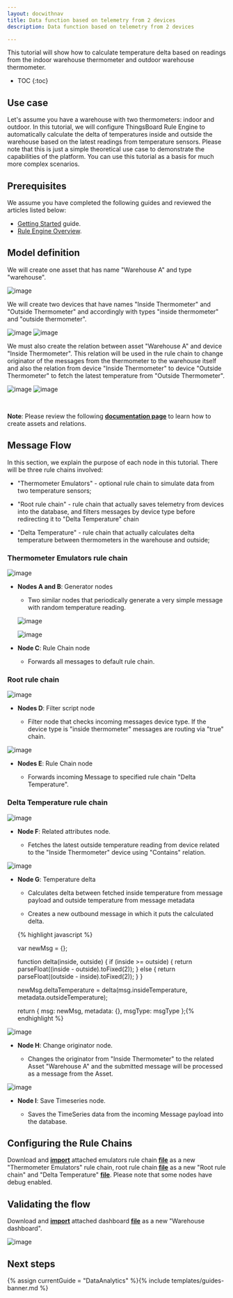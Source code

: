 ```yaml
---
layout: docwithnav
title: Data function based on telemetry from 2 devices
description: Data function based on telemetry from 2 devices

---
```


This tutorial will show how to calculate temperature delta based on readings from the indoor warehouse thermometer and outdoor warehouse thermometer. 

* TOC
{:toc}

## Use case

Let's assume you have a warehouse with two thermometers: indoor and outdoor. In this tutorial, we will configure ThingsBoard Rule Engine to automatically calculate the delta of temperatures inside and outside the warehouse based on the latest readings from temperature sensors.
Please note that this is just a simple theoretical use case to demonstrate the capabilities of the platform. You can use this tutorial as a basis for much more complex scenarios.
 
## Prerequisites 

We assume you have completed the following guides and reviewed the articles listed below:

  * [Getting Started](/docs/getting-started-guides/helloworld/) guide.
  * [Rule Engine Overview](/docs/user-guide/rule-engine-2-0/overview/).
  
## Model definition
  
We will create one asset that has name "Warehouse A" and type "warehouse".

![image](/images/user-guide/rule-engine-2-0/tutorials/data-function/add-asset.png)

We will create two devices that have names "Inside Thermometer" and "Outside Thermometer" and accordingly with types "inside thermometer" and "outside thermometer". 

![image](/images/user-guide/rule-engine-2-0/tutorials/data-function/add-inside-thermometer.png)
![image](/images/user-guide/rule-engine-2-0/tutorials/data-function/add-outside-thermometer.png)

We must also create the relation between asset "Warehouse A" and device "Inside Thermometer".
This relation will be used in the rule chain to change originator of the messages from the thermometer to the warehouse itself
and also the relation from device "Inside Thermometer" to device "Outside Thermometer" to fetch the latest temperature from "Outside Thermometer".

 
![image](/images/user-guide/rule-engine-2-0/tutorials/data-function/add-relation-from-asset.png)
![image](/images/user-guide/rule-engine-2-0/tutorials/data-function/add-relation-from-device.png)

<br>

**Note**: Please review the following [**documentation page**](/docs/user-guide/entities-and-relations/) to learn how to create assets and relations.

## Message Flow

In this section, we explain the purpose of each node in this tutorial. There will be three rule chains involved:

  - "Thermometer Emulators" - optional rule chain to simulate data from two temperature sensors; 

  - "Root rule chain" - rule chain that actually saves telemetry from devices into the database, and filters messages by device type before redirecting it to "Delta Temperature" chain
   
  - "Delta Temperature" - rule chain that actually calculates delta temperature between thermometers in the warehouse and outside;


### Thermometer Emulators rule chain

![image](/images/user-guide/rule-engine-2-0/tutorials/data-function/thermostats-emulators-chain.png)

  * **Nodes A and B**: Generator nodes
  
    * Two similar nodes that periodically generate a very simple message with random temperature reading.
    
    ![image](/images/user-guide/rule-engine-2-0/tutorials/data-function/inside-generator.png)
    
    ![image](/images/user-guide/rule-engine-2-0/tutorials/data-function/outside-generator.png)
    
  * **Node C**: Rule Chain node

    * Forwards all messages to default rule chain.
    
   
### Root rule chain

![image](/images/user-guide/rule-engine-2-0/tutorials/data-function/root-rule-chain.png)


   - **Nodes D**: Filter script node
  
     - Filter node that checks incoming messages device type. If the device type is "inside thermometer" messages are routing via "true" chain.
     

![image](/images/user-guide/rule-engine-2-0/tutorials/data-function/validate-incoming-devices-node.png)
    
   - **Nodes E**: Rule Chain node
    
     - Forwards incoming Message to specified rule chain "Delta Temperature". 
      
### Delta Temperature rule chain

![image](/images/user-guide/rule-engine-2-0/tutorials/data-function/delta-temperature-chain.png)

  - **Node F**: Related attributes node.
  
    -  Fetches the latest outside temperature reading from device related to the "Inside Thermometer" device using "Contains" relation.

![image](/images/user-guide/rule-engine-2-0/tutorials/data-function/fetch-latest-outside-temperature.png)   
    
  - **Node G**: Temperature delta
  
    -  Calculates delta between fetched inside temperature from message payload and outside temperature from message metadata
  
    - Creates a new outbound message in which it puts the calculated delta. 
    
     {% highlight javascript %}
     
     var newMsg = {};    
     
     function delta(inside, outside) {
     	if (inside >= outside) {
     		return parseFloat((inside - outside).toFixed(2));
     	} else {
     		return parseFloat((outside - inside).toFixed(2));
     	}
     }
     
     newMsg.deltaTemperature = delta(msg.insideTemperature, metadata.outsideTemperature);
     
     return {
     	msg: newMsg,
     	metadata: {},
     	msgType: msgType
     };{% endhighlight %}
   
![image](/images/user-guide/rule-engine-2-0/tutorials/data-function/temperature-delta.png)   

 - **Node H**: Change originator node.
  
    -  Changes the originator from "Inside Thermometer" to the related Asset "Warehouse A" and the submitted message will be processed as a message from the Asset.
        
![image](/images/user-guide/rule-engine-2-0/tutorials/data-function/change-originator-to-asset.png) 
    
 - **Node I**: Save Timeseries node.
  
    -  Saves the TimeSeries data from the incoming Message payload into the database.
         
    

## Configuring the Rule Chains

Download and [**import**](/docs/user-guide/ui/rule-chains/#rule-chains-importexport) attached emulators rule chain [**file**](/docs/user-guide/rule-engine-2-0/tutorials/resources/thermometer_emulators.json) as a new "Thermometer Emulators" rule chain, 
root rule chain [**file**](/docs/user-guide/rule-engine-2-0/tutorials/resources/root_rule_chain_function_from_two_devices.json) as a new  "Root rule chain" and "Delta Temperature" [**file**](/docs/user-guide/rule-engine-2-0/tutorials/resources/delta_temperature.json).
Please note that some nodes have debug enabled.

## Validating the flow

Download and [**import**](/docs/user-guide/ui/dashboards/#iot-dashboard-importexport) attached dashboard [**file**](/docs/user-guide/rule-engine-2-0/tutorials/resources/warehouse_dashboard.json) as a new "Warehouse dashboard".

![image](/images/user-guide/rule-engine-2-0/tutorials/data-function/dashboard.png) 

## Next steps

{% assign currentGuide = "DataAnalytics" %}{% include templates/guides-banner.md %}

 






